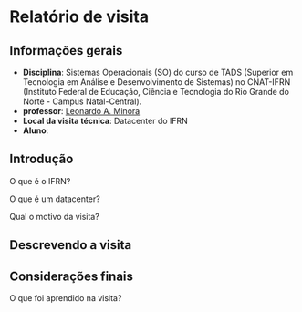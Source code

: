# Relatório de visita

## Informações gerais
- **Disciplina**: Sistemas Operacionais (SO) do curso de TADS (Superior em Tecnologia em Análise e Desenvolvimento de Sistemas) no CNAT-IFRN (Instituto Federal de Educação, Ciência e Tecnologia do Rio Grande do Norte - Campus Natal-Central).
- **professor**: [Leonardo A. Minora](https://github.com/leonardo-minora)
- **Local da visita técnica**: Datacenter do IFRN
- **Aluno**: 

## Introdução
O que é o IFRN?

O que é um datacenter?

Qual o motivo da visita?

## Descrevendo a visita


## Considerações finais
O que foi aprendido na visita?
